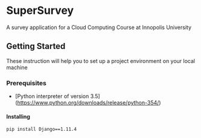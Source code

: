 # SuperSurvey
A survey application for a Cloud Computing Course at Innopolis University
## Getting Started
These instruction will help you to set up a project environment on your local machine
### Prerequisites
* [Python interpreter of version 3.5] (https://www.python.org/downloads/release/python-354/)
#### Installing
```
pip install Django==1.11.4
```
